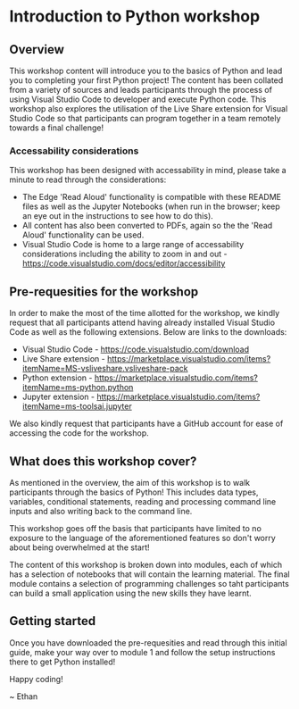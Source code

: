 # Introduction to Python workshop
## Overview
This workshop content will introduce you to the basics of Python and lead you to completing your first Python project! The content has been collated from a variety of sources and leads participants through the process of using Visual Studio Code to developer and execute Python code. This workshop also explores the utilisation of the Live Share extension for Visual Studio Code so that participants can program together in a team remotely towards a final challenge!

### Accessability considerations
This workshop has been designed with accessability in mind, please take a minute to read through the considerations:

* The Edge 'Read Aloud' functionality is compatible with these README files as well as the Jupyter Notebooks (when run in the browser; keep an eye out in the instructions to see how to do this). 
* All content has also been converted to PDFs, again so the the 'Read Aloud' functionality can be used.
* Visual Studio Code is home to a large range of accessability considerations including the ability to zoom in and out - https://code.visualstudio.com/docs/editor/accessibility

## Pre-requesities for the workshop
In order to make the most of the time allotted for the workshop, we kindly request that all participants attend having already installed Visual Studio Code as well as the following extensions. Below are links to the downloads:

* Visual Studio Code - https://code.visualstudio.com/download
* Live Share extension - https://marketplace.visualstudio.com/items?itemName=MS-vsliveshare.vsliveshare-pack
* Python extension - https://marketplace.visualstudio.com/items?itemName=ms-python.python
* Jupyter extension - https://marketplace.visualstudio.com/items?itemName=ms-toolsai.jupyter

We also kindly request that participants have a GitHub account for ease of accessing the code for the workshop.

## What does this workshop cover?
As mentioned in the overview, the aim of this workshop is to walk participants through the basics of Python! This includes data types, variables, conditional statements, reading and processing command line inputs and also writing back to the command line. 

This workshop goes off the basis that participants have limited to no exposure to the language of the aforementioned features so don't worry about being overwhelmed at the start!

The content of this workshop is broken down into modules, each of which has a selection of notebooks that will contain the learning material. The final module contains a selection of programming challenges so taht participants can build a small application using the new skills they have learnt.

## Getting started

Once you have downloaded the pre-requesities and read through this initial guide, make your way over to module 1 and follow the setup instructions there to get Python installed!

Happy coding!

~ Ethan

